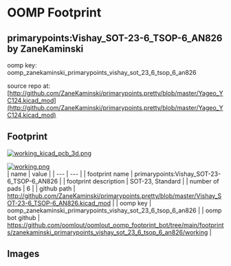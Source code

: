 # OOMP Footprint  
## primarypoints:Vishay_SOT-23-6_TSOP-6_AN826  by ZaneKaminski  
  
oomp key: oomp_zanekaminski_primarypoints_vishay_sot_23_6_tsop_6_an826  
  
source repo at: [http://github.com/ZaneKaminski/primarypoints.pretty/blob/master/Yageo_YC124.kicad_mod](http://github.com/ZaneKaminski/primarypoints.pretty/blob/master/Yageo_YC124.kicad_mod)  
## Footprint  
  
[![working_kicad_pcb_3d.png](working_kicad_pcb_3d_600.png)](working_kicad_pcb_3d.png)  
  
[![working.png](working_600.png)](working.png)  
| name | value | 
| --- | --- | 
| footprint name | primarypoints:Vishay_SOT-23-6_TSOP-6_AN826 | 
| footprint description | SOT-23, Standard | 
| number of pads | 6 | 
| github path | http://github.com/ZaneKaminski/primarypoints.pretty/blob/master/Vishay_SOT-23-6_TSOP-6_AN826.kicad_mod | 
| oomp key | oomp_zanekaminski_primarypoints_vishay_sot_23_6_tsop_6_an826 | 
| oomp bot github | https://github.com/oomlout/oomlout_oomp_footprint_bot/tree/main/footprints/zanekaminski_primarypoints_vishay_sot_23_6_tsop_6_an826/working | 
## Images  
